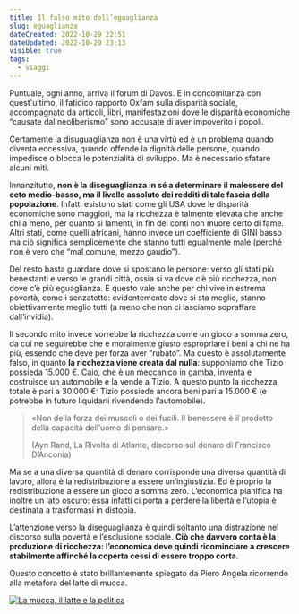```yaml
---
title: Il falso mito dell’eguaglianza
slug: eguaglianza
dateCreated: 2022-10-29 22:51
dateUpdated: 2022-10-29 23:13
visible: true
tags:
  - viaggi
---
```


Puntuale, ogni anno, arriva il forum di Davos. E in concomitanza con quest'ultimo, il fatidico rapporto Oxfam sulla disparità sociale, accompagnato da articoli, libri, manifestazioni dove le disparità economiche “causate dal neoliberismo” sono accusate di aver impoverito i popoli.

Certamente la disuguaglianza non è una virtù ed è un problema quando diventa eccessiva, quando offende la dignità delle persone, quando impedisce o blocca le potenzialità di sviluppo. Ma è necessario sfatare alcuni miti.

Innanzitutto, **non è la diseguaglianza in sé a determinare il malessere del ceto medio-basso, ma il livello assoluto dei redditi di tale fascia della popolazione**. Infatti esistono stati come gli USA dove le disparità economiche sono maggiori, ma la ricchezza è talmente elevata che anche chi a meno, per quanto si lamenti, in fin dei conti non muore certo di fame. Altri stati, come quelli africani, hanno invece un coefficiente di GINI basso ma ciò significa semplicemente che stanno tutti egualmente male (perché non è vero che “mal comune, mezzo gaudio”).

Del resto basta guardare dove si spostano le persone: verso gli stati più benestanti e verso le grandi città, ossia si va dove c’è più ricchezza, non dove c’è più eguaglianza. E questo vale anche per chi vive in estrema povertà, come i senzatetto: evidentemente dove si sta meglio, stanno obiettivamente meglio tutti (a meno che non ci lasciamo sopraffare dall’invidia).

Il secondo mito invece vorrebbe la ricchezza come un gioco a somma zero, da cui ne seguirebbe che è moralmente giusto espropriare i beni a chi ne ha più, essendo che deve per forza aver “rubato”.
Ma questo è assolutamente falso, in quanto **la ricchezza viene creata dal nulla**: supponiamo che Tizio possieda 15.000 €. Caio, che è un meccanico in gamba, inventa e costruisce un automobile e la vende a Tizio. A questo punto la ricchezza totale è pari a 30.000 €: Tizio possiede ancora beni pari a 15.000 € (e potrebbe in futuro liquidarli rivendendo l’automobile).

<div class="epigraph">
    <blockquote>
        <p>«Non della forza dei muscoli o dei fucili. Il benessere è il prodotto della capacità dell’uomo di pensare.»</p>
        <footer>(Ayn Rand, La Rivolta di Atlante, discorso sul denaro di Francisco D’Anconia)</footer>
    </blockquote>
</div>

Ma se a una diversa quantità di denaro corrisponde una diversa quantità di lavoro, allora è la redistribuzione a essere un’ingiustizia. Ed è proprio la redistribuzione a essere un gioco a somma zero. L’economica pianifica ha inoltre un lato oscuro: essa infatti ci porta a perdere la libertà e l’utopia è destinata a trasformasi in distopia.

L’attenzione verso la diseguaglianza è quindi soltanto una distrazione nel discorso sulla povertà e l’esclusione sociale. **Ciò che davvero conta è la produzione di ricchezza: l’economica deve quindi ricominciare a crescere stabilmente affinché la coperta cessi di essere troppo corta**.

Questo concetto è stato brillantemente spiegato da Piero Angela ricorrendo alla metafora del latte di mucca.

[![La mucca, il latte e la politica](https://img.youtube.com/vi/bCLo0bV3AFw/0.jpg)](https://www.youtube.com/watch?v=bCLo0bV3AFw)
